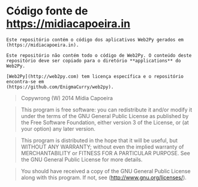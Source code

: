 Código fonte de https://midiacapoeira.in
===

    Este repositório contém o código dos aplicativos Web2Py gerados em
    (https://midiacapoeira.in).

    Este repositório não contém todo o código de Web2Py. O conteúdo deste
    repositório deve ser copiado para o diretório **applications** do Web2Py.

    [Web2Py](http://web2py.com) tem licença específica e o repositório encontra-se em
    (https://github.com/EnigmaCurry/web2py).

>    Copywrong (W) 2014 Mídia Capoeira

>    This program is free software: you can redistribute it and/or modify
>    it under the terms of the GNU General Public License as published by
>    the Free Software Foundation, either version 3 of the License, or
>    (at your option) any later version.

>    This program is distributed in the hope that it will be useful,
>    but WITHOUT ANY WARRANTY; without even the implied warranty of
>    MERCHANTABILITY or FITNESS FOR A PARTICULAR PURPOSE. See the
>    GNU General Public License for more details.

>    You should have received a copy of the GNU General Public License
>    along with this program. If not, see (http://www.gnu.org/licenses/).

